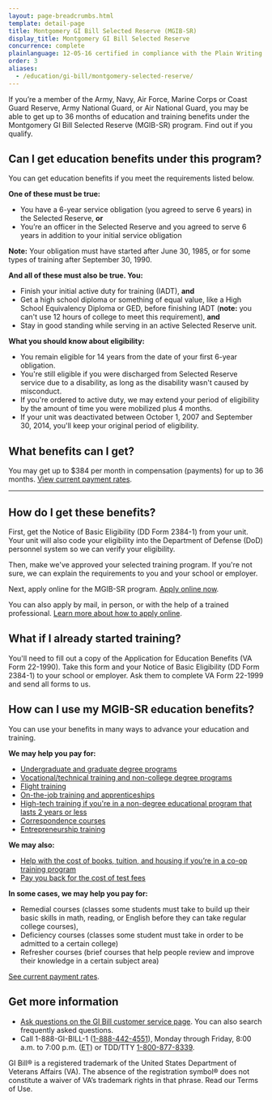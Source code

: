 ```yaml
---
layout: page-breadcrumbs.html
template: detail-page
title: Montgomery GI Bill Selected Reserve (MGIB-SR)
display_title: Montgomery GI Bill Selected Reserve
concurrence: complete
plainlanguage: 12-05-16 certified in compliance with the Plain Writing Act
order: 3
aliases:
  - /education/gi-bill/montgomery-selected-reserve/
---
```


<div class="va-introtext">

If you’re a member of the Army, Navy, Air Force, Marine Corps or Coast Guard Reserve, Army National Guard, or Air National Guard, you may be able to get up to 36 months of education and training benefits under the Montgomery GI Bill Selected Reserve (MGIB-SR) program. Find out if you qualify.

</div>


<div class="feature" markdown="1">

## Can I get education benefits under this program?
You can get education benefits if you meet the requirements listed below. 

**One of these must be true:**
- You have a 6-year service obligation (you agreed to serve 6 years) in the Selected Reserve, **or**
- You’re an officer in the Selected Reserve and you agreed to serve 6 years in addition to your initial service obligation

**Note:** Your obligation must have started after June 30, 1985, or for some types of training after September 30, 1990.

**And all of these must also be true. You:**
- Finish your initial active duty for training (IADT), **and**
- Get a high school diploma or something of equal value, like a High School Equivalency Diploma or GED, before finishing IADT (**note:** you can't use 12 hours of college to meet this requirement), **and**
- Stay in good standing while serving in an active Selected Reserve unit.

**What you should know about eligibility:**
- You remain eligible for 14 years from the date of your first 6-year obligation.
- You're still eligible if you were discharged from Selected Reserve service due to a disability, as long as the disability wasn't caused by misconduct.
- If you're ordered to active duty, we may extend your period of eligibility by the amount of time you were mobilized plus 4 months.
- If your unit was deactivated between October 1, 2007 and September 30, 2014, you'll keep your original period of eligibility.

</div>

## What benefits can I get?

You may get up to $384 per month in compensation (payments) for up to 36 months.
[View current payment rates](https://www.benefits.va.gov/gibill/resources/benefits_resources/rate_tables.asp#ch1606).

------

## How do I get these benefits?

First, get the Notice of Basic Eligibility (DD Form 2384-1) from your unit. Your unit will also code your eligibility into the Department of Defense (DoD) personnel system so we can verify your eligibility.

Then, make we've approved your selected training program. If you're not sure, we can explain the requirements to you and your school or employer.

Next, apply online for the MGIB-SR program.
[Apply online now](/education/apply-for-education-benefits/application/1990/).

You can also apply by mail, in person, or with the help of a trained professional.
[Learn more about how to apply online](/education/how-to-apply/).

## What if I already started training?

You'll need to fill out a copy of the Application for Education Benefits (VA Form 22-1990). Take this form and your Notice of Basic Eligibility (DD Form 2384-1) to your school or employer. Ask them to complete VA Form 22-1999 and send all forms to us.

## How can I use my MGIB-SR education benefits?

You can use your benefits in many ways to advance your education and training.

**We may help you pay for:**

- [Undergraduate and graduate degree programs](/education/about-gi-bill-benefits/how-to-use-benefits/undergraduate-graduate-programs/)
- [Vocational/technical training and non-college degree programs](/education/about-gi-bill-benefits/how-to-use-benefits/non-college-degree-programs/)
- [Flight training](/education/about-gi-bill-benefits/how-to-use-benefits/flight-training/)
- [On-the-job training and apprenticeships](/education/about-gi-bill-benefits/how-to-use-benefits/on-the-job-training-apprenticeships/)
- [High-tech training if you're in a non-degree educational program that lasts 2 years or less](/education/about-gi-bill-benefits/how-to-use-benefits/high-tech-programs/)
- [Correspondence courses](/education/about-gi-bill-benefits/how-to-use-benefits/correspondence-training/)
- [Entrepreneurship training](/education/about-gi-bill-benefits/how-to-use-benefits/entrepreneurship-training/)

**We may also:**

- [Help with the cost of books, tuition, and housing if you’re in a co-op training program](/education/about-gi-bill-benefits/how-to-use-benefits/co-op-training/)
- [Pay you back for the cost of test fees](/education/about-gi-bill-benefits/how-to-use-benefits/test-fees/)

**In some cases, we may help you pay for:**

  - Remedial courses (classes some students must take to build up their basic skills in math, reading, or English before they can take regular college courses),
  - Deficiency courses (classes some student must take in order to be admitted to a certain college)
  - Refresher courses (brief courses that help people review and improve their knowledge in a certain subject area)

[See current payment rates](https://www.benefits.va.gov/gibill/resources/benefits_resources/rate_tables.asp#ch1606).

## Get more information
- [Ask questions on the GI Bill customer service page](http://gibill.custhelp.com/). You can also search frequently asked questions.
- Call 1-888-GI-BILL-1 (<a href="tel:+18884424551">1-888-442-4551</a>), Monday through Friday, 8:00 a.m. to 7:00 p.m. (<abbr title="eastern time">ET</abbr>) or TDD/TTY <a href="tel:18008778339">1-800-877-8339</a>.

GI Bill&reg; is a registered trademark of the United States Department of Veterans Affairs (VA). The absence of the registration symbol&reg; does not constitute a waiver of VA’s trademark rights in that phrase. Read our Terms of Use.
